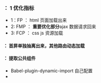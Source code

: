  ### ： 1 优化指标

* 1：FP    ： html 页面加载出来
* 2: FMP ： **重要优化部分**ajax 数据请求回来
* 3: FCP  ： css js 资源加载

 ####  ： 首屏单独抽离出来，其他路由动态加载

#### ： 提取公共组件

* Babel-plugin-dynamic-import 自己配置
* 





